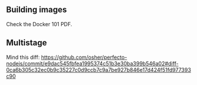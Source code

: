 ## Building images
Check the Docker 101 PDF.


## Multistage

Mind this diff:
https://github.com/osher/perfecto-nodejs/commit/e9dac545fbfea1995374c51b3e30ba399b546a02#diff-0ca6b305c32ec0b9c35227c0d9ccb7c9a7be927b846e17d424f51fd977393c90


